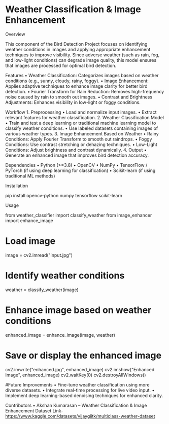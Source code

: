 # Weather Classification & Image Enhancement

Overview

This component of the Bird Detection Project focuses on identifying weather conditions in images and applying appropriate enhancement techniques to improve visibility. Since adverse weather (such as rain, fog, and low-light conditions) can degrade image quality, this model ensures that images are processed for optimal bird detection.

Features
	•	Weather Classification: Categorizes images based on weather conditions (e.g., sunny, cloudy, rainy, foggy).
	•	Image Enhancement: Applies adaptive techniques to enhance image clarity for better bird detection.
	•	Fourier Transform for Rain Reduction: Removes high-frequency noise caused by rain to smooth out images.
	•	Contrast and Brightness Adjustments: Enhances visibility in low-light or foggy conditions.

Workflow
	1.	Preprocessing
	•	Load and normalize input images.
	•	Extract relevant features for weather classification.
	2.	Weather Classification Model
	•	Train and test a deep learning or traditional machine learning model to classify weather conditions.
	•	Use labeled datasets containing images of various weather types.
	3.	Image Enhancement Based on Weather
	•	Rainy Conditions: Apply Fourier Transform to smooth out raindrops.
	•	Foggy Conditions: Use contrast stretching or dehazing techniques.
	•	Low-Light Conditions: Adjust brightness and contrast dynamically.
	4.	Output
	•	Generate an enhanced image that improves bird detection accuracy.

Dependencies
	•	Python (>=3.8)
	•	OpenCV
	•	NumPy
	•	TensorFlow / PyTorch (if using deep learning for classification)
	•	Scikit-learn (if using traditional ML methods)

Installation

pip install opencv-python numpy tensorflow scikit-learn

Usage

from weather_classifier import classify_weather
from image_enhancer import enhance_image

# Load image
image = cv2.imread("input.jpg")

# Identify weather conditions
weather = classify_weather(image)

# Enhance image based on weather conditions
enhanced_image = enhance_image(image, weather)

# Save or display the enhanced image
cv2.imwrite("enhanced.jpg", enhanced_image)
cv2.imshow("Enhanced Image", enhanced_image)
cv2.waitKey(0)
cv2.destroyAllWindows()

#Future Improvements
	•	Fine-tune weather classification using more diverse datasets.
	•	Integrate real-time processing for live video input.
	•	Implement deep learning-based denoising techniques for enhanced clarity.

Contributors
	•	Akshan Kumarasan – Weather Classification & Image Enhancement
Dataset Link- https://www.kaggle.com/datasets/vijaygiitk/multiclass-weather-dataset
